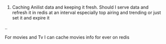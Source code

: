 1. Caching Anilist data and keeping it fresh. Should I serve data and refresh it in redis at an interval especially top airing and trending or just set it and expire it 


..

For movies and Tv
I can cache movies info for ever on redis 